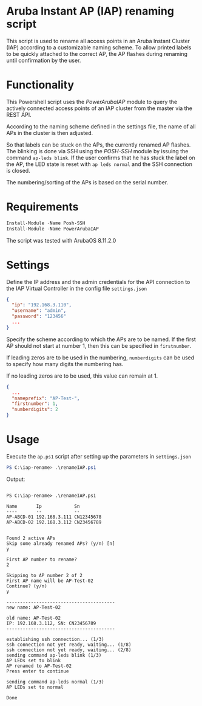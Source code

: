 # Aruba Instant AP (IAP) renaming script

This script is used to rename all access points in an Aruba Instant Cluster (IAP) according to a customizable naming scheme.
To allow printed labels to be quickly attached to the correct AP, the AP flashes during renaming until confirmation by the user.

# Functionality

This Powershell script uses the _PowerArubaIAP_ module to query the actively connected access points of an IAP cluster from the master via the REST API.

According to the naming scheme defined in the settings file, the name of all APs in the cluster is then adjusted.

So that labels can be stuck on the APs, the currently renamed AP flashes. The blinking is done via SSH using the _POSH-SSH_ module by issuing the command `ap-leds blink`. If the user confirms that he has stuck the label on the AP, the LED state is reset with `ap leds normal` and the SSH connection is closed.

The numbering/sorting of the APs is based on the serial number.

# Requirements

```Powershell
Install-Module -Name Posh-SSH
Install-Module -Name PowerArubaIAP
```

The script was tested with ArubaOS 8.11.2.0

# Settings

Define the IP address and the admin credentials for the API connection to the IAP Virtual Controller in the config file `settings.json`

```json
{
  "ip": "192.168.3.110",
  "username": "admin",
  "password": "123456"
  ...
}
```

Specify the scheme according to which the APs are to be named. If the first AP should not start at number 1, then this can be specified in `firstnumber`.

If leading zeros are to be used in the numbering, `numberdigits` can be used to specify how many digits the numbering has.

If no leading zeros are to be used, this value can remain at 1.

```json
{
  ...
  "nameprefix": "AP-Test-",
  "firstnumber": 1,
  "numberdigits": 2
}
```

# Usage

Execute the `ap.ps1` script after setting up the parameters in `settings.json`

```Powershell
PS C:\iap-rename> .\renameIAP.ps1
```

Output:

```

PS C:\iap-rename> .\renameIAP.ps1

Name       Ip            Sn
----       --            --
AP-ABCD-01 192.168.3.111 CN12345678
AP-ABCD-02 192.168.3.112 CN23456789


Found 2 active APs
Skip some already renamed APs? (y/n) [n]
y

First AP number to rename?
2

Skipping to AP number 2 of 2
First AP name will be AP-Test-02
Continue? (y/n)
y

----------------------------------------
new name: AP-Test-02

old name: AP-Test-02
IP: 192.168.3.112, SN: CN23456789
----------------------------------------

establishing ssh connection... (1/3)
ssh connection not yet ready, waiting... (1/8)
ssh connection not yet ready, waiting... (2/8)
sending command ap-leds blink (1/3)
AP LEDs set to blink
AP renamed to AP-Test-02
Press enter to continue

sending command ap-leds normal (1/3)
AP LEDs set to normal

Done

```
